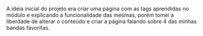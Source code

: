<p>A ideia inicial do projeto era criar uma página com as tags aprendidas no módulo e explicando a funcionalidade das mesmas, porém tomei a liberdade de alterar o conteúdo e criar a página falando sobre 4 das minhas bandas favoritas.</p>
